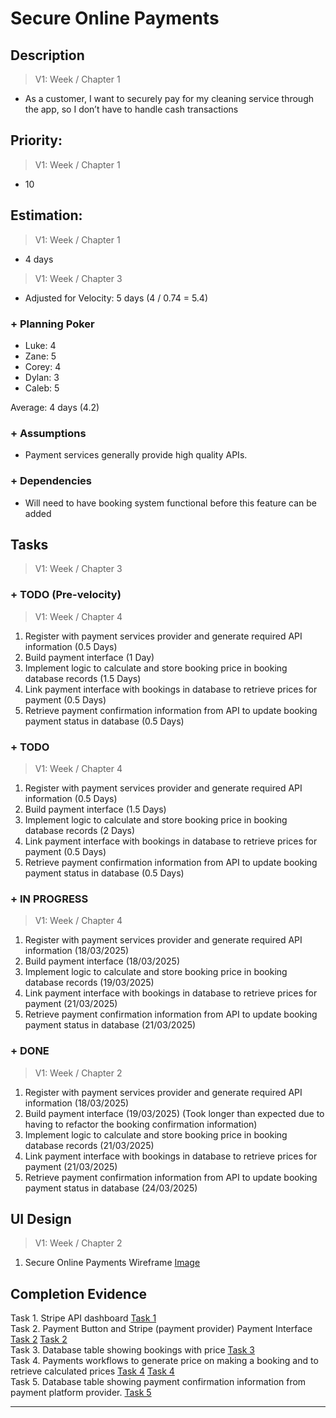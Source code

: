 # Secure Online Payments

## Description  
>   V1: Week / Chapter 1 
- As a customer, I want to securely pay for my cleaning service through the app, so I don’t have to handle cash transactions 

## Priority:  
>   V1: Week / Chapter 1

- 10

## Estimation:  

>   V1: Week / Chapter 1
- 4 days  

>   V1: Week / Chapter 3
- Adjusted for Velocity: 5 days (4 / 0.74 = 5.4)
  
### + Planning Poker  

- Luke: 4
- Zane: 5  
- Corey: 4  
- Dylan: 3
- Caleb: 5

Average: 4 days (4.2) 

### + Assumptions  

- Payment services generally provide high quality APIs.

### + Dependencies

- Will need to have booking system functional before this feature can be added

## Tasks  
>   V1: Week / Chapter 3
### + TODO (Pre-velocity)
>   V1: Week / Chapter 4
1. Register with payment services provider and generate required API information (0.5 Days)
2. Build payment interface (1 Day)
3. Implement logic to calculate and store booking price in booking database records (1.5 Days)
4. Link payment interface with bookings in database to retrieve prices for payment (0.5 Days)
5. Retrieve payment confirmation information from API to update booking payment status in database (0.5 Days)  
### + TODO
>   V1: Week / Chapter 4
1. Register with payment services provider and generate required API information (0.5 Days)
2. Build payment interface (1.5 Days)
3. Implement logic to calculate and store booking price in booking database records (2 Days)
4. Link payment interface with bookings in database to retrieve prices for payment (0.5 Days)
5. Retrieve payment confirmation information from API to update booking payment status in database (0.5 Days)
### + IN PROGRESS 
>   V1: Week / Chapter 4
1. Register with payment services provider and generate required API information (18/03/2025)
2. Build payment interface (18/03/2025)
3. Implement logic to calculate and store booking price in booking database records (19/03/2025)
4. Link payment interface with bookings in database to retrieve prices for payment (21/03/2025)
5. Retrieve payment confirmation information from API to update booking payment status in database (21/03/2025)
### + DONE
>   V1: Week / Chapter 2
1. Register with payment services provider and generate required API information (18/03/2025)
2. Build payment interface (19/03/2025) (Took longer than expected due to having to refactor the booking confirmation information)
3. Implement logic to calculate and store booking price in booking database records (21/03/2025)
4. Link payment interface with bookings in database to retrieve prices for payment (21/03/2025)
5. Retrieve payment confirmation information from API to update booking payment status in database (24/03/2025)

## UI Design  

>   V1: Week / Chapter 2  

1. Secure Online Payments Wireframe [Image](/images/ui_design/Secure_Online_Payments_Wireframe.png)


## Completion Evidence 
Task 1. Stripe API dashboard [Task 1](/images/iteration2_completion_evidence/MyClean_Stripe_Payment.png)  
Task 2. Payment Button and Stripe (payment provider) Payment Interface [Task 2](/images/iteration2_completion_evidence/Pay_Now_Interface.png) [Task 2](/images/iteration2_completion_evidence/MyClean_Stripe_Payment.png)  
Task 3. Database table showing bookings with price [Task 3](/images/iteration2_completion_evidence/Payment_Confirmation_Database.png)  
Task 4. Payments workflows to generate price on making a booking and to retrieve calculated prices [Task 4](/images/iteration2_completion_evidence/PaymentWorkflows.png) [Task 4](/images/iteration2_completion_evidence/Price_Calculation.png)  
Task 5. Database table showing payment confirmation information from payment platform provider. [Task 5](/images/iteration2_completion_evidence/Payment_Confirmation_Database.png)  

--- 
